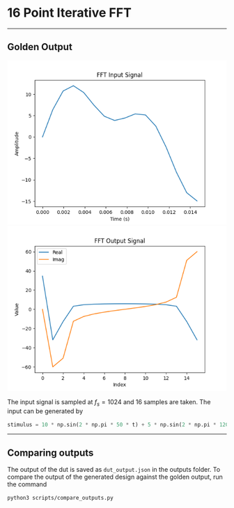 # 16 Point Iterative FFT

---

## Golden Output

![input](scripts/resources/Figure_1.png)
![output](scripts/resources/Figure_2.png)

The input signal is sampled at $f_s = 1024$ and 16 samples are taken. The input can be generated by

```python
stimulus = 10 * np.sin(2 * np.pi * 50 * t) + 5 * np.sin(2 * np.pi * 120 * t)
```

---

## Comparing outputs

The output of the dut is saved as `dut_output.json` in the outputs folder. To compare the output of the generated design against the golden output, run the command

```bash
python3 scripts/compare_outputs.py
```
